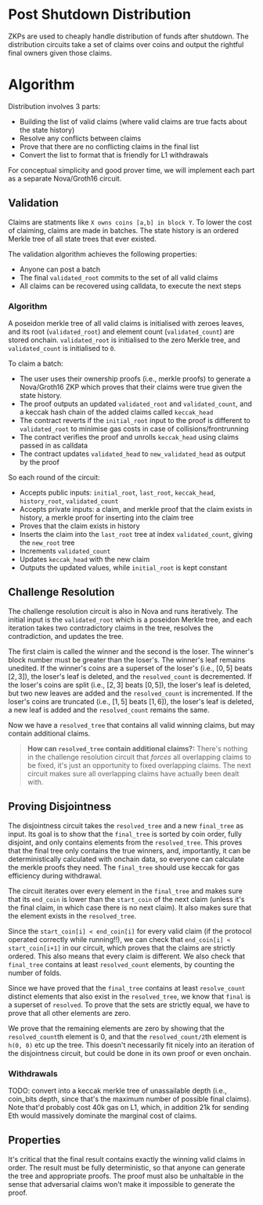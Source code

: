 # Post Shutdown Distribution

ZKPs are used to cheaply handle distribution of funds after shutdown.
The distribution circuits take a set of claims over coins and output the rightful final owners given those claims.

# Algorithm

Distribution involves 3 parts:
- Building the list of valid claims (where valid claims are true facts about the state history)
- Resolve any conflicts between claims
- Prove that there are no conflicting claims in the final list
- Convert the list to format that is friendly for L1 withdrawals

<!-- TODO: mention that we could also allow people to withdraw en masse to new systems using ZKPs from the final format -->
<!-- TODO: consider incentives - batchers should be compensated, and the person who posts the final 3 steps should be compensated. Batchers should be paid by the claimants idealy, and the finaliser could potentially be paid for out of the protocol's funds - perhaps the burned stake: how do we calculate the appropriate amount? Some constant? Something to do with gas costs? -->

For conceptual simplicity and good prover time, we will implement each part as a separate Nova/Groth16 circuit.

## Validation

Claims are statments like `X owns coins [a,b] in block Y`.
To lower the cost of claiming, claims are made in batches.
The state history is an ordered Merkle tree of all state trees that ever existed.

The validation algorithm achieves the following properties:
- Anyone can post a batch
- The final `validated_root` commits to the set of all valid claims
- All claims can be recovered using calldata, to execute the next steps

### Algorithm

A poseidon merkle tree of all valid claims is initialised with zeroes leaves, and its root (`validated_root`) and element count (`validated_count`) are stored onchain.
`validated_root` is initialised to the zero Merkle tree, and `validated_count` is initialised to `0`.

To claim a batch:
- The user uses their ownership proofs (i.e., merkle proofs) to generate a Nova/Groth16 ZKP which proves that their claims were true given the state history.
- The proof outputs an updated `validated_root` and `validated_count`, and a keccak hash chain of the added claims called `keccak_head`
- The contract reverts if the `initial_root` input to the proof is different to `validated_root` to minimise gas costs in case of collisions/frontrunning
- The contract verifies the proof and unrolls `keccak_head` using claims passed in as calldata
- The contract updates `validated_head` to `new_validated_head` as output by the proof

So each round of the circuit:
- Accepts public inputs: `initial_root`, `last_root`, `keccak_head`, `history_root`, `validated_count`
- Accepts private inputs: a claim, and merkle proof that the claim exists in history, a merkle proof for inserting into the claim tree
- Proves that the claim exists in history
- Inserts the claim into the `last_root` tree at index `validated_count`, giving the `new_root` tree
- Increments `validated_count`
- Updates `keccak_head` with the new claim
- Outputs the updated values, while `initial_root` is kept constant

<!-- ### Future Optimisations

There are 3 important costs we should try to minimise when making claims:
- Cost of a fully trustless claim
- Marginal cost of a batched claim
- Amortised cost of a batched claim

Our v1 algorithm minimises the marginal cost of batched claims to near the theoretical minimum (~400 gas/~$0.025). The trustless costs are very bad, requiring a groth16 proof (~300k gas/~$20 USD) for every batch including batches with just 1 claim.

In v2 we can reduce the trustless costs by replacing direct onchain verification of ZKPs with an optimistic game or recursive ZKP.
This would reduce the minimum cost per batch from ~300k gas/~$20 USD (dominated by groth16 verification) to ~5k gas/~$0.3 USD (dominated by updating a 32 byte accumulator).
The marginal cost of a batched claim is dominated by the calldata 30 bytes of calldata (20 for the address, 5 for first and last coin). In v2 we can reduce this by using indices for accounts rather than addresses, bringing the calldata to 14 bytes for ~4 billion accounts and halving the cost. -->

## Challenge Resolution

The challenge resolution circuit is also in Nova and runs iteratively. The initial input is the `validated_root` which is a poseidon Merkle tree, and each iteration takes two contradictory claims in the tree, resolves the contradiction, and updates the tree.

The first claim is called the winner and the second is the loser. The winner's block number must be greater than the loser's. The winner's leaf remains unedited. If the winner's coins are a superset of the loser's (i.e., $[0,5]$ beats $[2,3]$), the loser's leaf is deleted, and the `resolved_count` is decremented. If the loser's coins are split (i.e., $[2,3]$ beats $[0,5]$), the loser's leaf is deleted, but two new leaves are added and the `resolved_count` is incremented. If the loser's coins are truncated (i.e., $[1,5]$ beats $[1,6]$), the loser's leaf is deleted, a new leaf is added and the `resolved_count` remains the same.

Now we have a `resolved_tree` that contains all valid winning claims, but may contain additional claims.

> **How can `resolved_tree` contain additional claims?:** There's nothing in the challenge resolution circuit that *forces* all overlapping claims to be fixed, it's just an opportunity to fixed overlapping claims. The next circuit makes sure all overlapping claims have actually been dealt with.

## Proving Disjointness

The disjointness circuit takes the `resolved_tree` and a new `final_tree` as input. Its goal is to show that the `final_tree` is sorted by coin order, fully disjoint, and only contains elements from the `resolved_tree`. This proves that the final tree only contains the true winners, and, importantly, it can be deterministically calculated with onchain data, so everyone can calculate the merkle proofs they need. The `final_tree` should use keccak for gas efficiency during withdrawal.

The circuit iterates over every element in the `final_tree` and makes sure that its `end_coin` is lower than the `start_coin` of the next claim (unless it's the final claim, in which case there is no next claim). It also makes sure that the element exists in the `resolved_tree`.

Since the `start_coin[i] < end_coin[i]` for every valid claim (if the protocol operated correctly while running!!), we can check that `end_coin[i] < start_coin[i+1]` in our circuit, which proves that the claims are strictly ordered. This also means that every claim is different. We also check that `final_tree` contains at least `resolved_count` elements, by counting the number of folds.

Since we have proved that the `final_tree` contains at least `resolve_count` distinct elements that also exist in the `resolved_tree`, we know that `final` is a superset of `resolved`. To prove that the sets are strictly equal, we have to prove that all other elements are zero.

We prove that the remaining elements are zero by showing that the `resolved_count`th element is 0, and that the `resolved_count/2`th element is `h(0, 0)` etc up the tree. This doesn't necessarily fit nicely into an iteration of the disjointness circuit, but could be done in its own proof or even onchain.

### Withdrawals

TODO: convert into a keccak merkle tree of unassailable depth (i.e., coin_bits depth, since that's the maximum number of possible final claims). Note that'd probably cost 40k gas on L1, which, in addition 21k for sending Eth would massively dominate the marginal cost of claims.

## Properties

It's critical that the final result contains exactly the winning valid claims in order. The result must be fully deterministic, so that anyone can generate the tree and appropriate proofs. The proof must also be unhaltable in the sense that adversarial claims won't make it impossible to generate the proof.